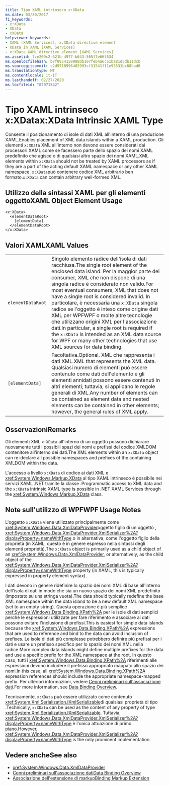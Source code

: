 ```yaml
---
title: Tipo XAML intrinseco x:XData
ms.date: 03/30/2017
f1_keywords:
- x:XData
- XData
- xXData
helpviewer_keywords:
- XAML [XAML Services], x:XData directive element
- XData in XAML [XAML Services]
- x:XData XAML directive element [XAML Services]
ms.assetid: 7ce209c2-621b-4977-b643-565f7e663534
ms.openlocfilehash: b7f0954158988db107feb4a6c51ba81d5db11dcb
ms.sourcegitcommit: c2d9718996402993cf31541f11e95531bc68bad0
ms.translationtype: MT
ms.contentlocale: it-IT
ms.lasthandoff: 02/27/2020
ms.locfileid: "82071542"
---
```

# <a name="xxdata-intrinsic-xaml-type"></a><span data-ttu-id="4cbdc-102">Tipo XAML intrinseco x:XData</span><span class="sxs-lookup"><span data-stu-id="4cbdc-102">x:XData Intrinsic XAML Type</span></span>
<span data-ttu-id="4cbdc-103">Consente il posizionamento di isole di dati XML all'interno di una produzione XAML.</span><span class="sxs-lookup"><span data-stu-id="4cbdc-103">Enables placement of XML data islands within a XAML production.</span></span> <span data-ttu-id="4cbdc-104">Gli elementi `x:XData` XML all'interno non devono essere considerati dai processori XAML come se facessero parte dello spazio dei nomi XAML predefinito che agisce o di qualsiasi altro spazio dei nomi XAML.</span><span class="sxs-lookup"><span data-stu-id="4cbdc-104">XML elements within `x:XData` should not be treated by XAML processors as if they are a part of the acting default XAML namespace or any other XAML namespace.</span></span> <span data-ttu-id="4cbdc-105">`x:XData`può contenere codice XML arbitrario ben formato.</span><span class="sxs-lookup"><span data-stu-id="4cbdc-105">`x:XData` can contain arbitrary well-formed XML.</span></span>

## <a name="xaml-object-element-usage"></a><span data-ttu-id="4cbdc-106">Utilizzo della sintassi XAML per gli elementi oggetto</span><span class="sxs-lookup"><span data-stu-id="4cbdc-106">XAML Object Element Usage</span></span>

```xaml
<x:XData>
  <elementDataRoot>
    [elementData]
  </elementDataRoot>
</x:XData>
```

## <a name="xaml-values"></a><span data-ttu-id="4cbdc-107">Valori XAML</span><span class="sxs-lookup"><span data-stu-id="4cbdc-107">XAML Values</span></span>

|||
|-|-|
|`elementDataRoot`|<span data-ttu-id="4cbdc-108">Singolo elemento radice dell'isola di dati racchiusa.</span><span class="sxs-lookup"><span data-stu-id="4cbdc-108">The single root element of the enclosed data island.</span></span> <span data-ttu-id="4cbdc-109">Per la maggior parte dei consumer, XML che non dispone di una singola radice è considerato non valido.</span><span class="sxs-lookup"><span data-stu-id="4cbdc-109">For most eventual consumers, XML that does not have a single root is considered invalid.</span></span> <span data-ttu-id="4cbdc-110">In particolare, è necessaria una `x:XData` singola radice se l'oggetto è inteso come origine dati XML per WPFWPF o molte altre tecnologie che utilizzano origini XML per l'associazione dati.</span><span class="sxs-lookup"><span data-stu-id="4cbdc-110">In particular, a single root is required if the `x:XData` is intended as an XML data source for WPF or many other technologies that use XML sources for data binding.</span></span>|
|`[elementData]`|<span data-ttu-id="4cbdc-111">Facoltativa.</span><span class="sxs-lookup"><span data-stu-id="4cbdc-111">Optional.</span></span> <span data-ttu-id="4cbdc-112">XML che rappresenta i dati XML.</span><span class="sxs-lookup"><span data-stu-id="4cbdc-112">XML that represents the XML data.</span></span> <span data-ttu-id="4cbdc-113">Qualsiasi numero di elementi può essere contenuto come dati dell'elemento e gli elementi annidati possono essere contenuti in altri elementi; tuttavia, si applicano le regole generali di XML.</span><span class="sxs-lookup"><span data-stu-id="4cbdc-113">Any number of elements can be contained as element data and nested elements can be contained in other elements; however, the general rules of XML apply.</span></span>|

## <a name="remarks"></a><span data-ttu-id="4cbdc-114">Osservazioni</span><span class="sxs-lookup"><span data-stu-id="4cbdc-114">Remarks</span></span>

<span data-ttu-id="4cbdc-115">Gli elementi XML `x:XData` all'interno di un oggetto possono dichiarare nuovamente tutti i possibili spazi dei nomi e prefissi del codice XMLDOM contenitore all'interno dei dati.</span><span class="sxs-lookup"><span data-stu-id="4cbdc-115">The XML elements within an `x:XData` object can re-declare all possible namespaces and prefixes of the containing XMLDOM within the data.</span></span>

<span data-ttu-id="4cbdc-116">L'accesso a livello `x:XData` di codice ai dati XML e <xref:System.Windows.Markup.XData> al tipo XAML intrinseco è possibile nei servizi XAML .NET tramite la classe .</span><span class="sxs-lookup"><span data-stu-id="4cbdc-116">Programmatic access to XML data and the `x:XData` intrinsic XAML type is possible in .NET XAML Services through the <xref:System.Windows.Markup.XData> class.</span></span>

## <a name="wpf-usage-notes"></a><span data-ttu-id="4cbdc-117">Note sull'utilizzo di WPF</span><span class="sxs-lookup"><span data-stu-id="4cbdc-117">WPF Usage Notes</span></span>

<span data-ttu-id="4cbdc-118">L'oggetto `x:XData` viene utilizzato principalmente come <xref:System.Windows.Data.XmlDataProvider>oggetto figlio di un oggetto , <xref:System.Windows.Data.XmlDataProvider.XmlSerializer%2A?displayProperty=nameWithType> o in alternativa, come l'oggetto figlio della proprietà (in XAML, questo è in genere espresso nella sintassi degli elementi proprietà).</span><span class="sxs-lookup"><span data-stu-id="4cbdc-118">The `x:XData` object is primarily used as a child object of an <xref:System.Windows.Data.XmlDataProvider>, or alternatively, as the child object of the <xref:System.Windows.Data.XmlDataProvider.XmlSerializer%2A?displayProperty=nameWithType> property (in XAML, this is typically expressed in property element syntax).</span></span>

<span data-ttu-id="4cbdc-119">I dati devono in genere ridefinire lo spazio dei nomi XML di base all'interno dell'isola di dati in modo che sia un nuovo spazio dei nomi XML predefinito (impostato su una stringa vuota).</span><span class="sxs-lookup"><span data-stu-id="4cbdc-119">The data should typically redefine the base XML namespace within the data island to be a new default XML namespace (set to an empty string).</span></span> <span data-ttu-id="4cbdc-120">Questa operazione è più semplice <xref:System.Windows.Data.Binding.XPath%2A> per le isole di dati semplici perché le espressioni utilizzate per fare riferimento e associare ai dati possono evitare l'inclusione di prefissi.</span><span class="sxs-lookup"><span data-stu-id="4cbdc-120">This is easiest for simple data islands because the <xref:System.Windows.Data.Binding.XPath%2A> expressions that are used to reference and bind to the data can avoid inclusion of prefixes.</span></span> <span data-ttu-id="4cbdc-121">Le isole di dati più complesse potrebbero definire più prefissi per i dati e usare un prefisso specifico per lo spazio dei nomi XML nella radice.</span><span class="sxs-lookup"><span data-stu-id="4cbdc-121">More complex data islands might define multiple prefixes for the data and use a specific prefix for the XML namespace at the root.</span></span> <span data-ttu-id="4cbdc-122">In questo caso, tutti i <xref:System.Windows.Data.Binding.XPath%2A> riferimenti alle espressioni devono includere il prefisso appropriato mappato allo spazio dei nomi.</span><span class="sxs-lookup"><span data-stu-id="4cbdc-122">In this case, all <xref:System.Windows.Data.Binding.XPath%2A> expression references should include the appropriate namespace-mapped prefix.</span></span> <span data-ttu-id="4cbdc-123">Per ulteriori informazioni, vedere [Cenni preliminari sull'associazione dati](../data/data-binding-overview.md).</span><span class="sxs-lookup"><span data-stu-id="4cbdc-123">For more information, see [Data Binding Overview](../data/data-binding-overview.md).</span></span>

<span data-ttu-id="4cbdc-124">Tecnicamente, `x:XData` può essere utilizzato come contenuto <xref:System.Xml.Serialization.IXmlSerializable>di qualsiasi proprietà di tipo .</span><span class="sxs-lookup"><span data-stu-id="4cbdc-124">Technically, `x:XData` can be used as the content of any property of type <xref:System.Xml.Serialization.IXmlSerializable>.</span></span> <span data-ttu-id="4cbdc-125">Tuttavia, <xref:System.Windows.Data.XmlDataProvider.XmlSerializer%2A?displayProperty=nameWithType> è l'unica attuazione di primo piano.</span><span class="sxs-lookup"><span data-stu-id="4cbdc-125">However, <xref:System.Windows.Data.XmlDataProvider.XmlSerializer%2A?displayProperty=nameWithType> is the only prominent implementation.</span></span>

## <a name="see-also"></a><span data-ttu-id="4cbdc-126">Vedere anche</span><span class="sxs-lookup"><span data-stu-id="4cbdc-126">See also</span></span>

- <xref:System.Windows.Data.XmlDataProvider>
- [<span data-ttu-id="4cbdc-127">Cenni preliminari sull'associazione dati</span><span class="sxs-lookup"><span data-stu-id="4cbdc-127">Data Binding Overview</span></span>](../data/data-binding-overview.md)
- [<span data-ttu-id="4cbdc-128">Associazione dell'estensione di markup</span><span class="sxs-lookup"><span data-stu-id="4cbdc-128">Binding Markup Extension</span></span>](../../framework/wpf/advanced/binding-markup-extension.md)
